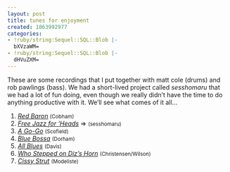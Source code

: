```yaml
---
layout: post
title: tunes for enjoyment
created: 1063992977
categories:
- !ruby/string:Sequel::SQL::Blob |-
  bXVzaWM=
- !ruby/string:Sequel::SQL::Blob |-
  dHVuZXM=
---
```

<p><P>These are some recordings that I put together with matt cole (drums) and rob pawlings (bass). We had a short-lived project called <i>sesshomaru</i> that we had a lot of fun doing, even though we really didn&#8217;t have the time to do anything productive with it. We&#8217;ll see what comes of it all&#8230;</P></p>

<ol>
    <li><a HREF="http://bubblehouse.org/cgi-bin/download.cgi/sesshomaru/redbaron.mp3"><i>Red Baron</i></a> <small>(Cobham)</small></li>
    <li><a HREF="http://bubblehouse.org/cgi-bin/download.cgi/sesshomaru/freejazz.mp3"><i>Free Jazz for &#8216;Heads</i></a> =&gt;  <small>(sesshomaru)</small></li>
    <li><a HREF="http://bubblehouse.org/cgi-bin/download.cgi/sesshomaru/agogo.mp3"><i>A Go-Go</i></a> <small>(Scofield)</small></li>
    <li><a HREF="http://bubblehouse.org/cgi-bin/download.cgi/sesshomaru/bluebossa.mp3"><i>Blue Bossa</i></a> <small>(Dorham)</small></li>
    <li><a HREF="http://bubblehouse.org/cgi-bin/download.cgi/sesshomaru/allblues.mp3"><i>All Blues</i></a> <small>(Davis)</small></li>
    <li><a HREF="http://bubblehouse.org/cgi-bin/download.cgi/sesshomaru/dizshorn.mp3"><i>Who Stepped on Diz&#8217;s Horn</i></a> <small>(Christensen/Wilson)</small></li>
    <li><a HREF="http://bubblehouse.org/cgi-bin/download.cgi/sesshomaru/cissystrut.mp3"><i>Cissy Strut</i></a> <small>(Modeliste)</small></li>
</ol>
